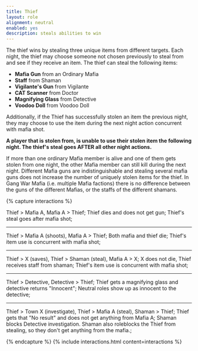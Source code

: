 ```yaml
---
title: Thief
layout: role
alignment: neutral
enabled: yes
description: steals abilities to win
---
```


The thief wins by stealing three unique items from different targets. Each night, the thief may choose someone not chosen previously to steal from and see if they receive an item. The thief can steal the following items:

- **Mafia Gun** from an Ordinary Mafia
- **Staff** from Shaman
- **Vigilante's Gun** from Vigilante
- **CAT Scanner** from Doctor
- **Magnifying Glass** from Detective
- **Voodoo Doll** from Voodoo Doll

Additionally, if the Thief has successfully stolen an item the previous night, they may choose to use the item during the next night action concurrent with mafia shot. 

**A player that is stolen from, is unable to use their stolen item the following night. The thief's steal goes AFTER all other night actions.**

If more than one ordinary Mafia member is alive and one of them gets stolen from one night, the other Mafia member can still kill during the next night. Different Mafia guns are indistinguishable and stealing several mafia guns does not increase the number of uniquely stolen items for the thief. In Gang War Mafia (i.e. multiple Mafia factions) there is no difference between the guns of the different Mafias, or the staffs of the different shamans.

{% capture interactions %}

Thief > Mafia A, Mafia A > Thief;
Thief dies and does not get gun;
Thief's steal goes after mafia shot;

---
Thief > Mafia A (shoots), Mafia A > Thief;
Both mafia and thief die;
Thief's item use is concurrent with mafia shot;

---
Thief > X (saves), Thief > Shaman (steal), Mafia A > X;
X does not die, Thief receives staff from shaman;
Thief's item use is concurrent with mafia shot;

---
Thief > Detective, Detective > Thief;
Thief gets a magnifying glass and detective returns "Innocent";
Neutral roles show up as innocent to the detective;

---
Thief > Town X (investigate), Thief > Mafia A (steal), Shaman > Thief;
Thief gets that "No result" and does not get anything from Mafia A;
Shaman blocks Detective investigation. Shaman also roleblocks the Thief from stealing, so they don't get anything from the mafia.;

{% endcapture %}
{% include interactions.html content=interactions %}
